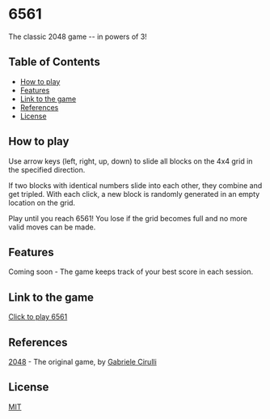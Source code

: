 # 6561

The classic 2048 game -- in powers of 3!

## Table of Contents

- [How to play](#how-to-play)
- [Features](#features)
- [Link to the game](#link-to-the-game)
- [References](#references)
- [License](#license)

## How to play

Use arrow keys (left, right, up, down) to slide all blocks on the 4x4 grid in the specified direction. 

If two blocks with identical numbers slide into each other, they combine and get tripled. With each click, a new block is randomly generated in an empty location on the grid. 

Play until you reach 6561! You lose if the grid becomes full and no more valid moves can be made. 

## Features

Coming soon - The game keeps track of your best score in each session. 

## Link to the game

[Click to play 6561](https://iydia.github.io/6561/)

## References

[2048](https://play2048.co/) - The original game, by [Gabriele Cirulli](https://github.com/gabrielecirulli)

## License

[MIT](https://github.com/iydia/6561/blob/main/LICENSE)